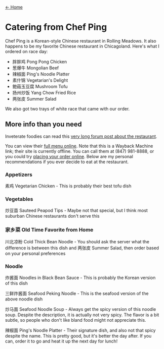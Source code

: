 [← Home](/)

# Catering from Chef Ping

Chef Ping is a Korean-style Chinese restaurant in Rolling Meadows. It also happens to be my favorite Chinese restaurant in Chicagoland. Here's what I ordered on race day:

- 胖胖鸡 Pong Pong Chicken
- 葱爆牛 Mongolian Beef
- 辣椒面 Ping's Noodle Platter
- 素什锦 Vegetarian's Delight
- 鲍菇玉豆腐 Mushroom Tofu
- 扬州炒饭 Yang Chow Fried Rice
- 两张皮 Summer Salad

We also got two trays of white race that came with our order.

## More info than you need

Inveterate foodies can read this [very long forum post about the restaurant](http://www.lthforum.com/bb/viewtopic.php?f=14&t=27220).

You can view their [full menu online](https://web.archive.org/web/20171212082847/http://www.chefping.com:80/menu.html). Note that this is a Wayback Machine link; their site is currently offline. You can call them at (847) 981-8888, or you could try [placing your order online](http://chefping.carry-out.com/). Below are my personal recommendations if you ever decide to eat at the restaurant.

### Appetizers

素鸡 Vegetarian Chicken - This is probably their best tofu dish

### Vegetables

炒豆苗 Sauteed Peapod Tips - Maybe not that special, but I think most suburban Chinese restaurants don't serve this

### 家乡菜 Old Time Favorite from Home

川北凉粉 Cold Thick Bean Noodle - You should ask the server what the difference is between this dish and 两张皮 Summer Salad, then order based on your personal preferences

### Noodle

炸酱面 Noodles in Black Bean Sauce - This is probably the Korean version of this dish

三鲜炸酱面 Seafood Peking Noodle - This is the seafood version of the above noodle dish

炒马面 Seafood Noodle Soup - Always get the spicy version of this noodle soup. Despite the description, it is actually not very spicy. The flavor is a bit subtle, so people who don't like bland food might not appreciate this.

辣椒面 Ping's Noodle Platter - Their signature dish, and also not that spicy despite the name. This is pretty good, but it's better the day after. If you can, order it to go and heat it up the next day for lunch!
